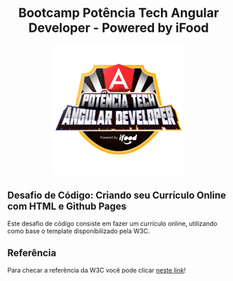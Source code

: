<h1 align="center"> Bootcamp Potência Tech Angular Developer - Powered by iFood </h1>

<p align="center">
  <img height="300px"  src="./assets/logo-bootcamp.webp">
</p>


## Desafio de Código: Criando seu Currículo Online com HTML e Github Pages

Este desafio de código consiste em fazer um currículo online, utilizando como base o template disponibilizado pela W3C. 

## Referência

Para checar a referência da W3C você pode clicar [neste link](https://www.w3schools.com/howto/howto_website_create_resume.asp)!


